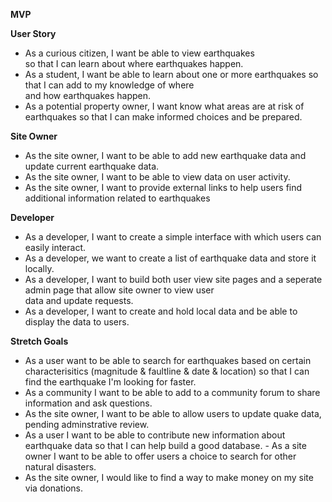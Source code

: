 **MVP**

**User Story**

- As a curious citizen, I want be able to view earthquakes <br> so that I can learn about where earthquakes happen. 
- As a student, I want be able to learn about one or more earthquakes so that I can add to my knowledge of where <br>
and how earthquakes happen. <br>
 - As a potential property owner, I want know what areas are at risk of earthquakes so that I can make informed choices and be prepared. 
 
 
**Site Owner**


- As the site owner, I want to be able to add new earthquake data and update current earthquake data.
- As the site owner, I want to be able to view data on user activity.
 - As the site owner, I want to provide external links to help users find additional information related to earthquakes
 
 
**Developer**


- As a developer, I want to create a simple interface with which users can easily interact.
- As a developer, we want to create a list of earthquake data and store it locally.
- As a developer, I want to build both user view site pages and a seperate admin page that allow site owner to view user <br>
data and update requests. 
- As a developer, I want to create and hold local data and be able to display the data to users. <br>


**Stretch Goals**


- As a user want to be able to search for earthquakes based on certain characterisitics (magnitude & faultline & date & location) so that I can find the earthquake I'm looking for faster.
- As a community I want to be able to add to a community forum to share information and ask questions. 
- As the site owner, I want to be able to allow users to update quake data, pending adminstrative review. 
- As a user I want to be able to contribute new information about earthquake data so that I can help build a good database.    - As a site owner I want to be able to offer users a choice to search for other natural disasters.
- As the site owner, I would like to find a way to make money on my site via donations.
